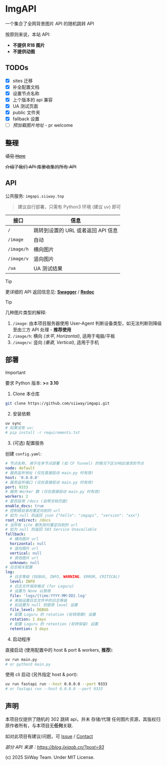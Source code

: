 # ImgAPI

一个集合了全网背景图片 API 的随机跳转 API

按原则来说，本站 API:
- **不提供 R18 图片**
- **不提供动图**

## TODOs

- [x] sites 迁移
- [x] 补全配置文档
- [x] 设置节点名称
- [x] 上个版本的 api 兼容
- [x] UA 测试页面
- [x] public 文件夹
- [x] fallback 设置
- [ ] *预加载图片地址* - pr welcome

## ~~整理~~

~~请见 [Here](./sites.md)~~

~~介绍了我们 API 库里收集的所有 API~~

## API

公共服务: `imgapi.siiway.top`

> 建议自行部署，只需有 Python3 环境 (建议 uv) 即可

| 接口       | 信息                               |
| ---------- | ---------------------------------- |
| `/`        | 跳转到设置的 URL 或者返回 API 信息 |
| `/image`   | 自动                               |
| `/image/h` | 横向图片                           |
| `/image/v` | 竖向图片                           |
| `/ua`      | UA 测试结果                        |

> [!TIP]
> 更详细的 API 返回信息见: **[Swagger](https://imgapi.siiway.top/docs)** / **[Redoc](https://imgapi.siiway.top/redoc)**

> [!TIP]
> 几种图片类型的解释: <br/>
> 1. `/image`: 由本项目服务器使用 User-Agent 判断设备类型，如无法判断则降级至由三方 API 处理 - **推荐使用** <br/>
> 2. `/image/h`: 横向 *(水平, Horizontal)*, 适用于电脑/平板 <br/>
> 3. `/image/v`: 竖向 *(垂直, Vertical)*, 适用于手机

## 部署

> [!IMPORTANT]
> 要求 Python 版本: **>= 3.10**

1. Clone 本仓库

```bash
git clone https://github.com/siiway/imgapi.git
```

2. 安装依赖

```bash
uv sync
# 如果没有 uv:
# pip install -r requirements.txt
```

<!-- uv export > requirements.txt -->

3. (可选) 配置服务

创建 `config.yaml`:

```yaml
# 节点名称, 用于在多节点部署 (如 CF Tunnel) 的情况下区分响应请求的节点
node: default
# 服务监听地址 (仅在直接启动 main.py 时有效)
host: '0.0.0.0'
# 服务监听端口 (仅在直接启动 main.py 时有效)
port: 9333
# 服务 Worker 数 (仅在直接启动 main.py 时有效)
workers: 2
# 是否启用 /docs (自带文档页面)
enable_docs: true
# 控制根目录将重定向到的 url
# 如为 null 则返回 json {"hello": "imgapi", "version": "xxx"}
root_redirect: /docs
# 当所有 site 都失败时重定向到的 url
# 如为 null 则返回 503 Service Unavailable
fallback:
  # 横向图片 url
  horizontal: null
  # 竖向图片 url
  vertical: null
  # 其他图片 url
  unknown: null
# 日志相关配置
log:
  # 日志等级 (DEBUG, INFO, WARNING, ERROR, CRITICAL)
  level: INFO
  # 日志文件保存格式 (for Loguru)
  # 设置为 None 以禁用
  file: 'logs/{time:YYYY-MM-DD}.log'
  # 单独设置日志文件中的日志等级
  # 如设置为 null 则使用 level 设置
  file_level: DEBUG
  # 配置 Loguru 的 rotation (轮转周期) 设置
  rotation: 1 days
  # 配置 Loguru 的 retention (轮转保留) 设置
  retention: 3 days
```

4. 启动程序

直接启动 (使用配置中的 host & port & workers, **推荐**):

```bash
uv run main.py
# or python3 main.py
```

使用 cli 启动 (另外指定 host & port):

```bash
uv run fastapi run --host 0.0.0.0 --port 9333
# or fastapi run --host 0.0.0.0 --port 9333
```

## 声明

本项目仅提供了随机的 302 跳转 api，并未 存储/代理 任何图片资源，其版权归原作者所有，与本项目无**任何**关联.

如对此项目有建议/问题，可 [Issue](https://github.com/siiway/imgapi/issue/new) / [Contact](https://wyf9.top/t/c)

*部分 API 来源：https://blog.jixiaob.cn/?post=93*

(c) 2025 SiiWay Team. Under MIT License.
